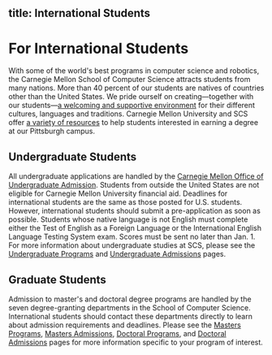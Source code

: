 title: International Students
---
# For International Students

With some of the world's best programs in computer science and robotics, the Carnegie Mellon School of Computer Science attracts students from many nations. More than 40 percent of our students are natives of countries other than the United States. We pride ourself on creating—together with our students—[a welcoming and supportive environment](http://www.studentaffairs.cmu.edu/oie/forstu/index.html) for their different cultures, languages and traditions. Carnegie Mellon University and SCS offer [a variety of resources](http://www.studentaffairs.cmu.edu/oie/forscho/index.html) to help students interested in earning a degree at our Pittsburgh campus.

## Undergraduate Students

All undergraduate applications are handled by the [Carnegie Mellon Office of Undergraduate Admission](http://admission.enrollment.cmu.edu/pages/international-admission-requirements). Students from outside the United States are not eligible for Carnegie Mellon University financial aid. Deadlines for international students are the same as those posted for U.S. students. However, international students should submit a pre-application as soon as possible. Students whose native language is not English must complete either the Test of English as a Foreign Language or the International English Language Testing System exam. Scores must be sent no later than Jan. 1. For more information about undergraduate studies at SCS, please see the [Undergraduate Programs](/undergraduate-programs) and [Undergraduate Admissions](/undergraduate-admissions) pages.

## Graduate Students

Admission to master's and doctoral degree programs are handled by the seven degree-granting departments in the School of Computer Science. International students should contact these departments directly to learn about admission requirements and deadlines. Please see the [Masters Programs](/masters-programs), [Masters Admissions](/masters-admissions), [Doctoral Programs](doctoral-programs), and [Doctoral Admissions](/doctoral-admissions) pages for more information specific to your program of interest.

<style>
.content-body a {
  text-decoration: underline;
  color: #900;
}

.content-body img {
  width: 100%
}

.content-title a {
  transition: color .3s ease;
}

.content-title a:hover{
  text-decoration: none;
}

.content-meta {
  margin-top: .5em;
  margin-bottom: 0;
}

.content-body h1 {
  font-weight: bold;
  background: #eee;
  margin: -2rem -1.5rem 1rem -1.5rem;
  padding: 3rem 1.5rem 1.5rem 1.5rem;
}

.content-body input {
  margin-bottom: 1rem;
}

.content-body table {
  width: 100%;
  border: 1px solid #000;
  margin-bottom: 1rem;
}

.tbl td {
  padding: 0.5rem;
  border: 1px solid #000;
}

.tbl tr:nth-child(2n + 1) {
  background: #efefef;
}
</style>